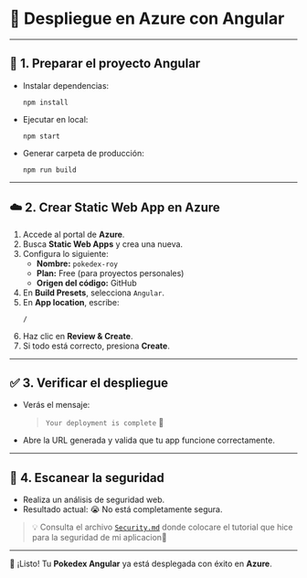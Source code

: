 # 🚀 **Despliegue en Azure con Angular**

---

## 🔧 **1. Preparar el proyecto Angular**

- Instalar dependencias:
  ```
  npm install
  ```
- Ejecutar en local:
  ```
  npm start
  ```
- Generar carpeta de producción:
  ```
  npm run build
  ```

---

## ☁️ **2. Crear Static Web App en Azure**

1. Accede al portal de **Azure**.
2. Busca **Static Web Apps** y crea una nueva.
3. Configura lo siguiente:
   - **Nombre:** `pokedex-roy`
   - **Plan:** Free (para proyectos personales)
   - **Origen del código:** GitHub
4. En **Build Presets**, selecciona `Angular`.
5. En **App location**, escribe:
   ```
   /
   ```
6. Haz clic en **Review & Create**.
7. Si todo está correcto, presiona **Create**.

---

## ✅ **3. Verificar el despliegue**

- Verás el mensaje:
  > `Your deployment is complete` 🎉
- Abre la URL generada y valida que tu app funcione correctamente.

---

## 🔐 **4. Escanear la seguridad**

- Realiza un análisis de seguridad web.
- Resultado actual: 😭 No está completamente segura.

> 💡 Consulta el archivo [`Security.md`](./Security.md) donde colocare el tutorial que hice para la seguridad de mi aplicacion💙

---

🎉 ¡Listo! Tu **Pokedex Angular** ya está desplegada con éxito en **Azure**.
